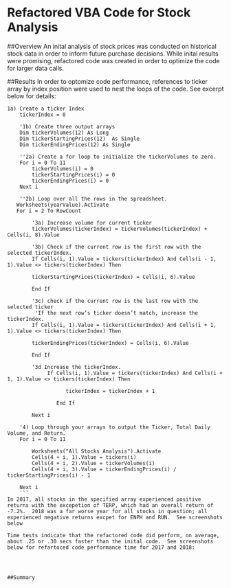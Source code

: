 # Refactored VBA Code for Stock Analysis

##Overview
An inital analysis of stock prices was conducted on historical stock data in order to inform future purchase decisions.  While inital results were promising, refactored code was created in order to optimize the code for larger data calls.  

##Results
In order to optomize code performance, references to ticker array by index position were used to nest the loops of the code.  See excerpt below for details:

```
1a) Create a ticker Index
    tickerIndex = 0

    '1b) Create three output arrays
    Dim tickerVolumes(12) As Long
    Dim tickerStartingPrices(12)  As Single
    Dim tickerEndingPrices(12) As Single
    
    ''2a) Create a for loop to initialize the tickerVolumes to zero.
    For i = 0 To 11
        tickerVolumes(i) = 0
        tickerStartingPrices(i) = 0
        tickerEndingPrices(i) = 0
    Next i
    
    ''2b) Loop over all the rows in the spreadsheet.
   Worksheets(yearValue).Activate
   For i = 2 To RowCount
    
        '3a) Increase volume for current ticker
        tickerVolumes(tickerIndex) = tickerVolumes(tickerIndex) + Cells(i, 8).Value
        
        '3b) Check if the current row is the first row with the selected tickerIndex.
        If Cells(i, 1).Value = tickers(tickerIndex) And Cells(i - 1, 1).Value <> tickers(tickerIndex) Then

        tickerStartingPrices(tickerIndex) = Cells(i, 6).Value

        End If
        
        '3c) check if the current row is the last row with the selected ticker
         'If the next row’s ticker doesn’t match, increase the tickerIndex.
        If Cells(i, 1).Value = tickers(tickerIndex) And Cells(i + 1, 1).Value <> tickers(tickerIndex) Then

        tickerEndingPrices(tickerIndex) = Cells(i, 6).Value
        
        End If
        
        '3d Increase the tickerIndex.
             If Cells(i, 1).Value = tickers(tickerIndex) And Cells(i + 1, 1).Value <> tickers(tickerIndex) Then

                   tickerIndex = tickerIndex + 1
        
                End If
            
        Next i
    
    '4) Loop through your arrays to output the Ticker, Total Daily Volume, and Return.
    For i = 0 To 11
        
        Worksheets("All Stocks Analysis").Activate
        Cells(4 + i, 1).Value = tickers(i)
        Cells(4 + i, 2).Value = tickerVolumes(i)
        Cells(4 + i, 3).Value = tickerEndingPrices(i) / tickerStartingPrices(i) - 1
        
    Next i
    ```
In 2017, all stocks in the specified array experienced positive returns with the excepetion of TERP, which had an overall return of -7.2%.  2018 was a far worse year for all stocks in question; all experienced negative returns excpet for ENPH and RUN.  See screenshots below 

Time tests indicate that the refactored code did perform, on average, about .25 or .30 secs faster than the inital code.  See screenshots below for refartoced code performance time for 2017 and 2018:




##Summary




